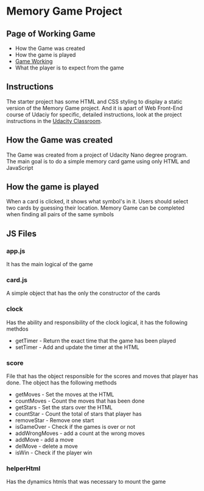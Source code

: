 # Memory Game Project

## Page of Working Game
* How the Game was created
* How the game is played
* [Game Working](https://mrmicc.github.io/fend-project-memory-game/)
* What the player is to expect from the game

## Instructions

The starter project has some HTML and CSS styling to display a static version of the Memory Game project. And it is apart 
of Web Front-End course of Udaciy for specific, detailed instructions, look at the project instructions in the [Udacity Classroom](https://classroom.udacity.com/me).

## How the Game was created
The Game was created from a project of Udacity Nano degree program. The main goal is to do a simple
memory card game using only HTML and JavaScript

## How the game is played
When a card is clicked, it shows what symbol's in it. Users should select two cards by guessing their location. 
Memory Game can be completed when finding all pairs of the same symbols

## JS Files
### app.js
It has the main logical of the game

### card.js
A simple object that has the only the constructor of the cards

### clock
Has the ability and responsibility of the clock logical, it has the following methdos
* getTimer - Return the exact time that the game has been played
* setTimer - Add and update the timer at the HTML

### score
File that has the object responsible for the scores and moves that player has done.
The object has the following methods
* getMoves - Set the moves at the HTML
* countMoves - Count the moves that has been done
* getStars - Set the stars over the HTML
* countStar - Count the total of stars that player has
* removeStar - Remove one start 
* isGameOver - Check if the games is over or not
* addWrongMoves - add a count at the wrong moves
* addMove - add a move 
* delMove - delete a move
* isWin - Check if the player win 

### helperHtml
Has the dynamics htmls that was necessary to mount the game
